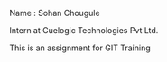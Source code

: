 Name : Sohan Chougule

Intern at Cuelogic Technologies Pvt Ltd.

This is an assignment for GIT Training
